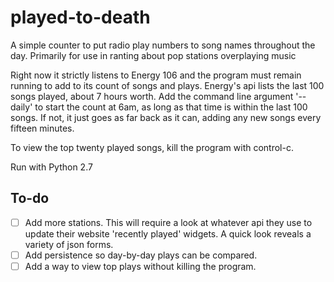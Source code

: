 # played-to-death
A simple counter to put radio play numbers to song names throughout the day. Primarily for use in ranting about pop stations overplaying music

Right now it strictly listens to Energy 106 and the program must remain running to add to its count of songs and plays. Energy's api lists the last 100 songs played, about 7 hours worth. Add the command line argument '--daily' to start the count at 6am, as long as that time is within the last 100 songs. If not, it just goes as far back as it can, adding any new songs every fifteen minutes. 

To view the top twenty played songs, kill the program with control-c. 

Run with Python 2.7

## To-do
- [ ] Add more stations. This will require a look at whatever api they use to update their website 'recently played' widgets. A quick look reveals a variety of json forms. 
- [ ] Add persistence so day-by-day plays can be compared. 
- [ ] Add a way to view top plays without killing the program. 
